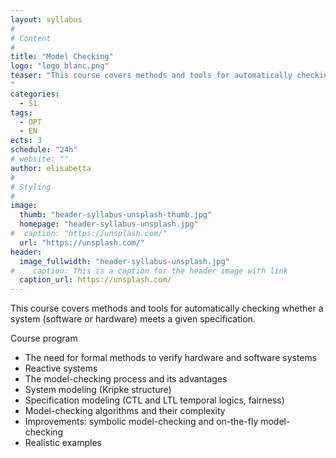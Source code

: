 ```yaml
---
layout: syllabus
#
# Content
#
title: "Model Checking"
logo: "logo_blanc.png"
teaser: "This course covers methods and tools for automatically checking whether a system (software or hardware) meets a given specification.
"
categories:
  - S1
tags:
  - OPT
  - EN
ects: 3
schedule: "24h"
# website: ""
author: elisabetta
#
# Styling
#
image:
  thumb: "header-syllabus-unsplash-thumb.jpg"
  homepage: "header-syllabus-unsplash.jpg"
#  caption: "https://unsplash.com/"
  url: "https://unsplash.com/"
header:
  image_fullwidth: "header-syllabus-unsplash.jpg"
#    caption: This is a caption for the header image with link
  caption_url: https://unsplash.com/
---
```

This course covers methods and tools for automatically checking whether a system (software or hardware) meets a given specification.

Course program
- The need for formal methods to verify hardware and software systems
- Reactive systems
- The model-checking process and its advantages
- System modeling (Kripke structure)
- Specification modeling (CTL and LTL temporal logics, fairness)
- Model-checking algorithms and their complexity
- Improvements: symbolic model-checking and on-the-fly model-checking
- Realistic examples
